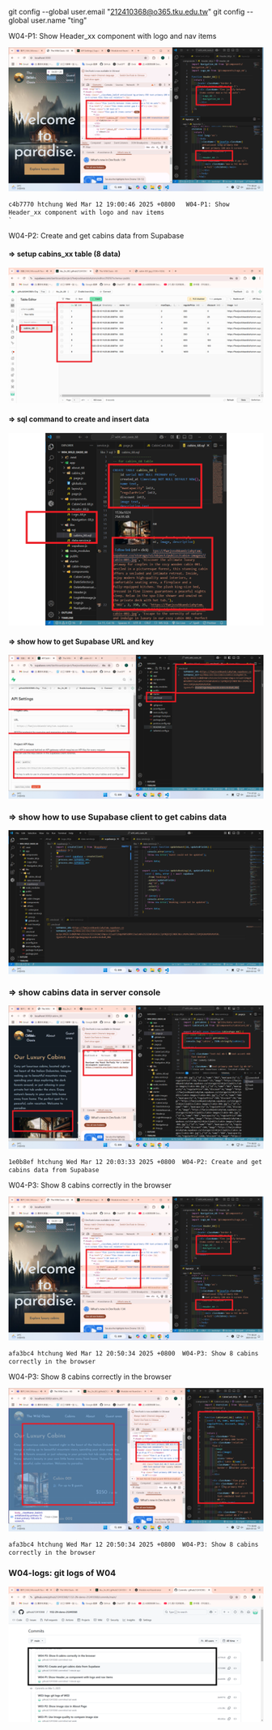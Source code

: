 git config --global user.email "212410368@o365.tku.edu.tw"
git config --global user.name "ting"

W04-P1: Show Header_xx component with logo and nav items

![](w04-p1.png)

```
c4b7770 htchung Wed Mar 12 19:00:46 2025 +0800   W04-P1: Show Header_xx component with logo and nav items
`
```

W04-P2: Create and get cabins data from Supabase

#### => setup cabins_xx table (8 data)

![](w04-p2-1.png)

#### => sql command to create and insert data

![](w04-p2-2.png)

#### => show how to get Supabase URL and key

![](w04-p2-3.png)

### => show how to use Supabase client to get cabins data

![](w04-p2-4.png)

### => show cabins data in server console

![](w04-p2-5.png)

```
1e0b8ef htchung Wed Mar 12 20:03:33 2025 +0800  W04-P2: Create and get cabins data from Supabase
```

W04-P3: Show 8 cabins correctly in the browser

![](w04-p1.png)

```
afa3bc4 htchung Wed Mar 12 20:50:34 2025 +0800  W04-P3: Show 8 cabins correctly in the browser
```

W04-P3: Show 8 cabins correctly in the browser

![](w04-p3.png)

```
afa3bc4 htchung Wed Mar 12 20:50:34 2025 +0800  W04-P3: Show 8 cabins correctly in the browser
```

### W04-logs: git logs of W04

![](w04-logs.png)
